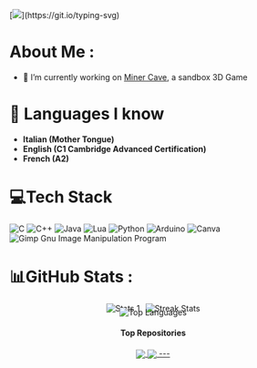 [![](https://readme-typing-svg.herokuapp.com?font=Fira+Code&duration=2000&pause=500&color=F70000&center=true&vCenter=true&width=435&lines=Welcome+to;Francesco+Maresca's+Github+Profile!)](https://git.io/typing-svg)
# About Me :
- 🔭 I’m currently working on [Miner Cave](https://github.com/programmerhelloworld/minercave), a sandbox 3D Game

# 💬 **Languages I know**
- **Italian (Mother Tongue)**
- **English (C1 Cambridge Advanced Certification)**
- **French (A2)**



# 💻Tech Stack
![C](https://img.shields.io/badge/c-%2300599C.svg?style=for-the-badge&logo=c&logoColor=white) ![C++](https://img.shields.io/badge/c++-%2300599C.svg?style=for-the-badge&logo=c%2B%2B&logoColor=white) ![Java](https://img.shields.io/badge/java-%23ED8B00.svg?style=for-the-badge&logo=java&logoColor=white) ![Lua](https://img.shields.io/badge/lua-%232C2D72.svg?style=for-the-badge&logo=lua&logoColor=white) ![Python](https://img.shields.io/badge/python-3670A0?style=for-the-badge&logo=python&logoColor=ffdd54) ![Arduino](https://img.shields.io/badge/-Arduino-00979D?style=for-the-badge&logo=Arduino&logoColor=white) ![Canva](https://img.shields.io/badge/Canva-%2300C4CC.svg?style=for-the-badge&logo=Canva&logoColor=white) ![Gimp Gnu Image Manipulation Program](https://img.shields.io/badge/Gimp-657D8B?style=for-the-badge&logo=gimp&logoColor=FFFFFF)
# 📊GitHub Stats :
<div style="text-align: center;">
  <div style="display: flex; justify-content: center; gap: 10px;">
    <img src="https://github-readme-stats.vercel.app/api?username=programmerhelloworld&theme=dark&hide_border=true&include_all_commits=true&count_private=false" alt="Stats 1">
    <img src="https://github-readme-streak-stats.herokuapp.com/?user=programmerhelloworld&theme=dark&hide_border=true" alt="Streak Stats">
  </div>
  <div style="display: flex; justify-content: center; gap: 10px; margin-top: -10px;">
    <img align="center" src="https://github-readme-stats.vercel.app/api/top-langs/?username=programmerhelloworld&theme=dark&hide_border=true&include_all_commits=true&count_private=false&layout=compact" alt="Top Languages">
  </div>

  
#### Top Repositories

<a href="https://github.com/programmerhelloworld/minercave">
  <img align="center" src="https://github-readme-stats.vercel.app/api/pin/?username=programmerhelloworld&repo=minercave&theme=dark"" />
  </a>
<a href="https://github.com/programmerhelloworld/MarescaMathTools">
  <img align="center" src="https://github-readme-stats.vercel.app/api/pin/?username=programmerhelloworld&repo=marescamathtools&theme=dark" />
---
